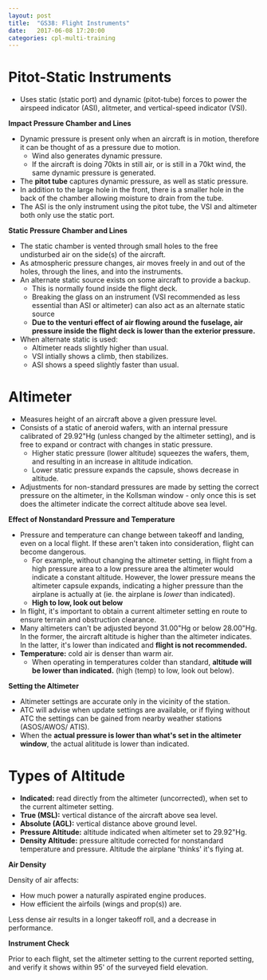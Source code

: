 ```yaml
---
layout: post
title:  "GS38: Flight Instruments"
date:   2017-06-08 17:20:00
categories: cpl-multi-training
---
```


# Pitot-Static Instruments

 * Uses static (static port) and dynamic (pitot-tube) forces to power the
   airspeed indicator (ASI), alitmeter, and vertical-speed indicator (VSI).

**Impact Pressure Chamber and Lines**

 * Dynamic pressure is present only when an aircraft is in motion, therefore
   it can be thought of as a pressure due to motion.
    * Wind also generates dynamic pressure.
    * If the aircraft is doing 70kts in still air, or is still in a 70kt
      wind, the same dynamic pressure is generated.
 * The **pitot tube** captures dynamic pressure, as well as static pressure.
 * In addition to the large hole in the front, there is a smaller hole in
   the back of the chamber allowing moisture to drain from the tube.
 * The ASI is the only instrument using the pitot tube, the VSI and altimeter
   both only use the static port.

**Static Pressure Chamber and Lines**

 * The static chamber is vented through small holes to the free undisturbed
   air on the side(s) of the aircraft.
 * As atmospheric pressure changes, air moves freely in and out of the holes,
   through the lines, and into the instruments.
 * An alternate static source exists on some aircraft to provide a backup.
    * This is normally found inside the flight deck.
    * Breaking the glass on an instrument (VSI recommended as less essential
      than ASI or altimeter) can also act as an alternate static source
    * **Due to the venturi effect of air flowing around the fuselage, air
      pressure inside the flight deck is lower than the exterior pressure.**
 * When alternate static is used:
    * Altimeter reads slightly higher than usual.
    * VSI intially shows a climb, then stabilizes.
    * ASI shows a speed slightly faster than usual.

# Altimeter

 * Measures height of an aircraft above a given pressure level.
 * Consists of a static of aneroid wafers, with an internal pressure
   calibrated of 29.92"Hg (unless changed by the altimeter setting), and is
   free to expand or contract with changes in static pressure.
    * Higher static pressure (lower altitude) squeezes the wafers,
      them, and resulting in an increase in altitude indication.
    * Lower static pressure expands the capsule, shows decrease in altitude.
 * Adjustments for non-standard pressures are made by setting the correct
   pressure on the altimeter, in the Kollsman window - only once this is
   set does the altimeter indicate the correct altitude above sea level.

**Effect of Nonstandard Pressure and Temperature**

 * Pressure and temperature can change between takeoff and landing, even
   on a local flight. If these aren't taken into consideration, flight
   can become dangerous.
    * For example, without changing the altimeter setting, in flight from
      a high pressure area to a low pressure area the altimeter would
      indicate a constant altitude. However, the lower pressure means the
      altimeter capsule expands, indicating a higher pressure than the
      airplane is actually at (ie. the airplane is *lower* than indicated).
    * **High to low, look out below**
 * In flight, it's important to obtain a current altimeter setting en route
   to ensure terrain and obstruction clearance.
 * Many altimeters can't be adjusted beyond 31.00"Hg or below 28.00"Hg.
   In the former, the aircraft altitude is higher than the altimeter
   indicates. In the latter, it's lower than indicated and **flight is not
   recommended.**
 * **Temperature:** cold air is denser than warm air.
    * When operating in temperatures colder than standard, **altitude will
      be lower than indicated.** (high (temp) to low, look out below).

**Setting the Altimeter**

 * Altimeter settings are accurate only in the vicinity of the station.
 * ATC will advise when update settings are available, or if flying without
   ATC the settings can be gained from nearby weather stations (ASOS/AWOS/
   ATIS).
 * When the **actual pressure is lower than what's set in the altimeter
   window**, the actual alititude is lower than indicated.

# Types of Altitude

 * **Indicated:** read directly from the altimeter (uncorrected), when set
   to the current altimeter setting.
 * **True (MSL):** vertical distance of the aircraft above sea level.
 * **Absolute (AGL):** vertical distance above ground level.
 * **Pressure Altitude:** altitude indicated when altimeter set to 29.92"Hg.
 * **Density Altitude:** pressure altitude corrected for nonstandard
   temperature and pressure. Altitude the airplane 'thinks' it's flying at.

**Air Density**

Density of air affects:

 * How much power a naturally aspirated engine produces.
 * How efficient the airfoils (wings and prop(s)) are.

Less dense air results in a longer takeoff roll, and a decrease in performance.

**Instrument Check**

Prior to each flight, set the altimeter setting to the current reported
setting, and verify it shows within 95' of the surveyed field elevation.
